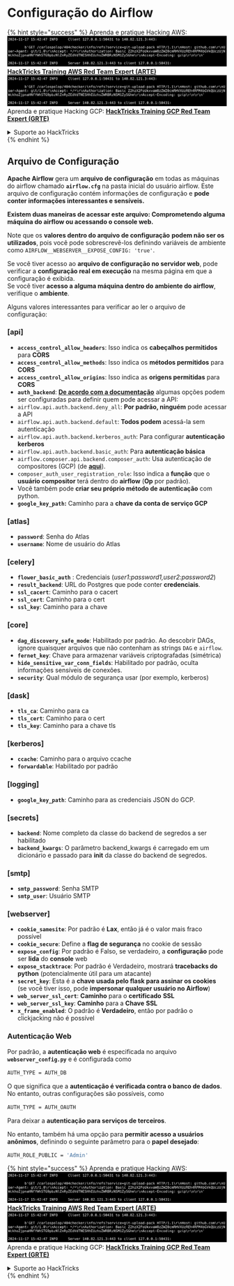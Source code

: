 # Configuração do Airflow

{% hint style="success" %}
Aprenda e pratique Hacking AWS:<img src="../../.gitbook/assets/image (1).png" alt="" data-size="line">[**HackTricks Training AWS Red Team Expert (ARTE)**](https://training.hacktricks.xyz/courses/arte)<img src="../../.gitbook/assets/image (1).png" alt="" data-size="line">\
Aprenda e pratique Hacking GCP: <img src="../../.gitbook/assets/image (2).png" alt="" data-size="line">[**HackTricks Training GCP Red Team Expert (GRTE)**<img src="../../.gitbook/assets/image (2).png" alt="" data-size="line">](https://training.hacktricks.xyz/courses/grte)

<details>

<summary>Suporte ao HackTricks</summary>

* Confira os [**planos de assinatura**](https://github.com/sponsors/carlospolop)!
* **Junte-se ao** 💬 [**grupo do Discord**](https://discord.gg/hRep4RUj7f) ou ao [**grupo do telegram**](https://t.me/peass) ou **siga**-nos no **Twitter** 🐦 [**@hacktricks\_live**](https://twitter.com/hacktricks\_live)**.**
* **Compartilhe truques de hacking enviando PRs para o** [**HackTricks**](https://github.com/carlospolop/hacktricks) e [**HackTricks Cloud**](https://github.com/carlospolop/hacktricks-cloud) repositórios do github.

</details>
{% endhint %}

## Arquivo de Configuração

**Apache Airflow** gera um **arquivo de configuração** em todas as máquinas do airflow chamado **`airflow.cfg`** na pasta inicial do usuário airflow. Este arquivo de configuração contém informações de configuração e **pode conter informações interessantes e sensíveis.**

**Existem duas maneiras de acessar este arquivo: Comprometendo alguma máquina do airflow ou acessando o console web.**

Note que os **valores dentro do arquivo de configuração** **podem não ser os utilizados**, pois você pode sobrescrevê-los definindo variáveis de ambiente como `AIRFLOW__WEBSERVER__EXPOSE_CONFIG: 'true'`.

Se você tiver acesso ao **arquivo de configuração no servidor web**, pode verificar a **configuração real em execução** na mesma página em que a configuração é exibida.\
Se você tiver **acesso a alguma máquina dentro do ambiente do airflow**, verifique o **ambiente**.

Alguns valores interessantes para verificar ao ler o arquivo de configuração:

### \[api]

* **`access_control_allow_headers`**: Isso indica os **cabeçalhos permitidos** para **CORS**
* **`access_control_allow_methods`**: Isso indica os **métodos permitidos** para **CORS**
* **`access_control_allow_origins`**: Isso indica as **origens permitidas** para **CORS**
* **`auth_backend`**: [**De acordo com a documentação**](https://airflow.apache.org/docs/apache-airflow/stable/security/api.html) algumas opções podem ser configuradas para definir quem pode acessar a API:
* `airflow.api.auth.backend.deny_all`: **Por padrão, ninguém** pode acessar a API
* `airflow.api.auth.backend.default`: **Todos podem** acessá-la sem autenticação
* `airflow.api.auth.backend.kerberos_auth`: Para configurar **autenticação kerberos**
* `airflow.api.auth.backend.basic_auth`: Para **autenticação básica**
* `airflow.composer.api.backend.composer_auth`: Usa autenticação de compositores (GCP) (de [**aqui**](https://cloud.google.com/composer/docs/access-airflow-api)).
* `composer_auth_user_registration_role`: Isso indica a **função** que o **usuário compositor** terá dentro do **airflow** (**Op** por padrão).
* Você também pode **criar seu próprio método de autenticação** com python.
* **`google_key_path`:** Caminho para a **chave da conta de serviço GCP**

### **\[atlas]**

* **`password`**: Senha do Atlas
* **`username`**: Nome de usuário do Atlas

### \[celery]

* **`flower_basic_auth`** : Credenciais (_user1:password1,user2:password2_)
* **`result_backend`**: URL do Postgres que pode conter **credenciais**.
* **`ssl_cacert`**: Caminho para o cacert
* **`ssl_cert`**: Caminho para o cert
* **`ssl_key`**: Caminho para a chave

### \[core]

* **`dag_discovery_safe_mode`**: Habilitado por padrão. Ao descobrir DAGs, ignore quaisquer arquivos que não contenham as strings `DAG` e `airflow`.
* **`fernet_key`**: Chave para armazenar variáveis criptografadas (simétrica)
* **`hide_sensitive_var_conn_fields`**: Habilitado por padrão, oculta informações sensíveis de conexões.
* **`security`**: Qual módulo de segurança usar (por exemplo, kerberos)

### \[dask]

* **`tls_ca`**: Caminho para ca
* **`tls_cert`**: Caminho para o cert
* **`tls_key`**: Caminho para a chave tls

### \[kerberos]

* **`ccache`**: Caminho para o arquivo ccache
* **`forwardable`**: Habilitado por padrão

### \[logging]

* **`google_key_path`**: Caminho para as credenciais JSON do GCP.

### \[secrets]

* **`backend`**: Nome completo da classe do backend de segredos a ser habilitado
* **`backend_kwargs`**: O parâmetro backend\_kwargs é carregado em um dicionário e passado para **init** da classe do backend de segredos.

### \[smtp]

* **`smtp_password`**: Senha SMTP
* **`smtp_user`**: Usuário SMTP

### \[webserver]

* **`cookie_samesite`**: Por padrão é **Lax**, então já é o valor mais fraco possível
* **`cookie_secure`**: Define a **flag de segurança** no cookie de sessão
* **`expose_config`**: Por padrão é Falso, se verdadeiro, a **configuração** pode ser **lida** do **console** web
* **`expose_stacktrace`**: Por padrão é Verdadeiro, mostrará **tracebacks do python** (potencialmente útil para um atacante)
* **`secret_key`**: Esta é a **chave usada pelo flask para assinar os cookies** (se você tiver isso, pode **impersonar qualquer usuário no Airflow**)
* **`web_server_ssl_cert`**: **Caminho** para o **certificado** **SSL**
* **`web_server_ssl_key`**: **Caminho** para a **Chave** **SSL**
* **`x_frame_enabled`**: O padrão é **Verdadeiro**, então por padrão o clickjacking não é possível

### Autenticação Web

Por padrão, a **autenticação web** é especificada no arquivo **`webserver_config.py`** e é configurada como
```bash
AUTH_TYPE = AUTH_DB
```
O que significa que a **autenticação é verificada contra o banco de dados**. No entanto, outras configurações são possíveis, como
```bash
AUTH_TYPE = AUTH_OAUTH
```
Para deixar a **autenticação para serviços de terceiros**.

No entanto, também há uma opção para **permitir acesso a usuários anônimos**, definindo o seguinte parâmetro para o **papel desejado**:
```bash
AUTH_ROLE_PUBLIC = 'Admin'
```
{% hint style="success" %}
Aprenda e pratique Hacking AWS:<img src="../../.gitbook/assets/image (1).png" alt="" data-size="line">[**HackTricks Training AWS Red Team Expert (ARTE)**](https://training.hacktricks.xyz/courses/arte)<img src="../../.gitbook/assets/image (1).png" alt="" data-size="line">\
Aprenda e pratique Hacking GCP: <img src="../../.gitbook/assets/image (2).png" alt="" data-size="line">[**HackTricks Training GCP Red Team Expert (GRTE)**<img src="../../.gitbook/assets/image (2).png" alt="" data-size="line">](https://training.hacktricks.xyz/courses/grte)

<details>

<summary>Suporte ao HackTricks</summary>

* Confira os [**planos de assinatura**](https://github.com/sponsors/carlospolop)!
* **Junte-se ao** 💬 [**grupo do Discord**](https://discord.gg/hRep4RUj7f) ou ao [**grupo do telegram**](https://t.me/peass) ou **siga**-nos no **Twitter** 🐦 [**@hacktricks\_live**](https://twitter.com/hacktricks\_live)**.**
* **Compartilhe truques de hacking enviando PRs para os repositórios do** [**HackTricks**](https://github.com/carlospolop/hacktricks) e [**HackTricks Cloud**](https://github.com/carlospolop/hacktricks-cloud).

</details>
{% endhint %}

